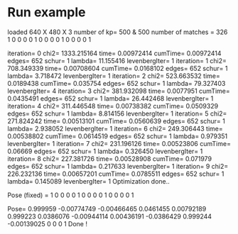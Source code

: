 # Run example

loaded 640 X 480 X 3
number of kp= 500 & 500
number of matches = 326
1 0 0 0
0 1 0 0
0 0 1 0
0 0 0 1

iteration= 0	 chi2= 1333.215164	 time= 0.00972414	 cumTime= 0.00972414	 edges= 652	 schur= 1	 lambda= 11.155416	 levenbergIter= 1
iteration= 1	 chi2= 708.349339	 time= 0.00708604	 cumTime= 0.0168102	 edges= 652	 schur= 1	 lambda= 3.718472	 levenbergIter= 1
iteration= 2	 chi2= 523.663532	 time= 0.0189438	 cumTime= 0.035754	 edges= 652	 schur= 1	 lambda= 79.327403	 levenbergIter= 4
iteration= 3	 chi2= 381.932098	 time= 0.0077951	 cumTime= 0.0435491	 edges= 652	 schur= 1	 lambda= 26.442468	 levenbergIter= 1
iteration= 4	 chi2= 311.446548	 time= 0.00738382	 cumTime= 0.0509329	 edges= 652	 schur= 1	 lambda= 8.814156	 levenbergIter= 1
iteration= 5	 chi2= 271.824242	 time= 0.00513101	 cumTime= 0.0560639	 edges= 652	 schur= 1	 lambda= 2.938052	 levenbergIter= 1
iteration= 6	 chi2= 249.306443	 time= 0.00538802	 cumTime= 0.0614519	 edges= 652	 schur= 1	 lambda= 0.979351	 levenbergIter= 1
iteration= 7	 chi2= 231.196126	 time= 0.00523806	 cumTime= 0.06669	 edges= 652	 schur= 1	 lambda= 0.326450	 levenbergIter= 1
iteration= 8	 chi2= 227.381726	 time= 0.00528908	 cumTime= 0.071979	 edges= 652	 schur= 1	 lambda= 0.217633	 levenbergIter= 1
iteration= 9	 chi2= 226.232136	 time= 0.00657201	 cumTime= 0.0785511	 edges= 652	 schur= 1	 lambda= 0.145089	 levenbergIter= 1
Optimization done..

Pose (fixed) =
1 0 0 0
0 1 0 0
0 0 1 0
0 0 0 1

Pose=
   0.999959 -0.00774749 -0.00466465   0.0461455
 0.00792189    0.999223   0.0386076 -0.00944114
 0.00436191  -0.0386429    0.999244 -0.00139025
          0           0           0           1
Done !